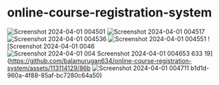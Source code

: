# online-course-registration-system
![Screenshot 2024-04-01 004501](https://github.com/balamurugan634/online-course-registration-system/assets/113114129/c75d8e2e-ad4c-468c-a0bb-4ed8282b201f)
![Screenshot 2024-04-01 004517](https://github.com/balamurugan634/online-course-registration-system/assets/113114129/2deb3b79-6381-4dfd-8369-901c2b86adeb)
![Screenshot 2024-04-01 004536](https://github.com/balamurugan634/online-course-registration-system/assets/113114129/23957c32-0359-4728-b662-62d43c3477dd)
![Screenshot 2024-04-01 004551](https://github.com/balamurugan634/online-course-registration-system/assets/113114129/48b535d7-14ea-4f28-a483-f5175bf1872b)
![Screenshot 2024-04-01 0046
![Screenshot 2024-04-01 004
![Screenshot 2024-04-01 004653](https://github.com/balamurugan634/online-course-registration-system/assets/113114129/1a6bf938-659c-4e85-bf05-b984112921a9)
633](https://github.com/balamurugan634/online-course-registration-system/assets/113114129/c95b3957-c5fc-4858-9c36-ac0a4d80063f)
19](https://github.com/balamurugan634/online-course-registration-system/assets/113114129/86b
![Screenshot 2024-04-01 004711](https://github.com/balamurugan634/online-course-registration-system/assets/113114129/2677f3bc-1663-42d5-ba1c-68b8b00ed976)
b1d1d-960a-4f88-85af-bc7280c64a50)
